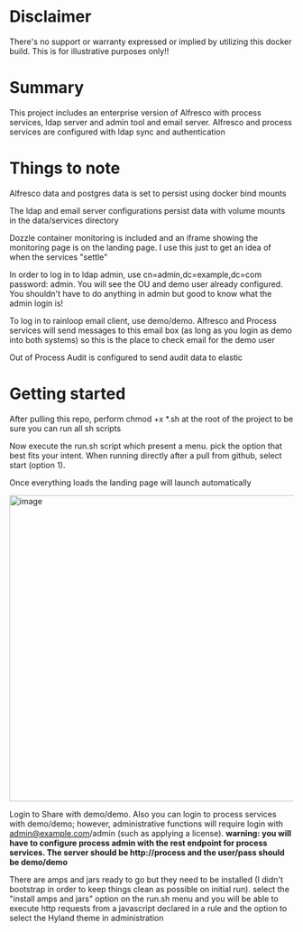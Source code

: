 # Disclaimer

There's no support or warranty expressed or implied by utilizing this docker build. This is for illustrative purposes only!!

# Summary

This project includes an enterprise version of Alfresco with process services, ldap server and admin tool and email server. Alfresco and process services are configured with ldap sync and authentication

# Things to note

Alfresco data and postgres data is set to persist using docker bind mounts

The ldap and email server configurations persist data with volume mounts in the data/services directory

Dozzle container monitoring is included and an iframe showing the monitoring page is on the landing page. I use this just to get an idea of when the services "settle"

In order to log in to ldap admin, use cn=admin,dc=example,dc=com password: admin. You will see the OU and demo user already configured. You shouldn't have to do anything in admin but good to know what the admin login is!

To log in to rainloop email client, use demo/demo. Alfresco and Process services will send messages to this email box (as long as you login as demo into both systems) so this is the place to check email for the demo user

Out of Process Audit is configured to send audit data to elastic

# Getting started

After pulling this repo, perform chmod +x \*.sh at the root of the project to be sure you can run all sh scripts

Now execute the run.sh script which present a menu. pick the option that best fits your intent. When running directly after a pull from github, select start (option 1).

Once everything loads the landing page will launch automatically

<img width="983" height="543" alt="image" src="https://github.com/user-attachments/assets/f5344afa-b171-4ec7-a2e9-61a0ef36c2a7" />


Login to Share with demo/demo. Also you can login to process services with demo/demo; however, administrative functions will require login with admin@example.com/admin (such as applying a license). **warning: you will have to configure process admin with the rest endpoint for process services. The server should be http://process and the user/pass should be demo/demo**

There are amps and jars ready to go but they need to be installed (I didn't bootstrap in order to keep things clean as possible on initial run). select the "install amps and jars" option on the run.sh menu and you will be able to execute http requests from a javascript declared in a rule and the option to select the Hyland theme in administration
